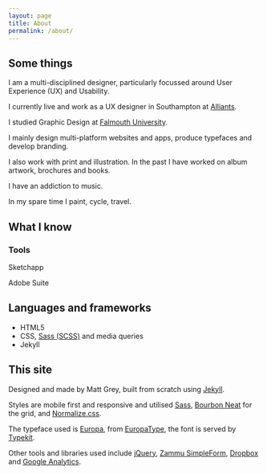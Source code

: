```yaml
---
layout: page
title: About
permalink: /about/
---
```


## Some things
I am a multi-disciplined designer, particularly focussed around User Experience (UX) and Usability.

I currently live and work as a UX designer in Southampton at [Alliants](http://alliants.com).

I studied Graphic Design at [Falmouth University](https://www.falmouth.ac.uk/graphicdesign).

I mainly design multi-platform websites and apps, produce typefaces and develop branding.

I also work with print and illustration. In the past I have worked on album artwork, brochures and books.

I have an addiction to music.

In my spare time I paint, cycle, travel.

## What I know

### Tools
Sketchapp

Adobe Suite

## Languages and frameworks
- HTML5
- CSS, [Sass (SCSS)](http://sass-lang.com/) and media queries
- Jekyll

## This site
Designed and made by Matt Grey, built from scratch using [Jekyll](https://jekyllrb.com/).

Styles are mobile first and responsive and utilised [Sass](http://sass-lang.com/), [Bourbon Neat](http://neat.bourbon.io/) for the grid, and [Normalize.css](http://github.com/necolas/normalize.css).

The typeface used is [Europa](http://www.europatype.com/articledetail/17), from [EuropaType](http://www.europatype.com/), the font is served by [Typekit](https://typekit.com/fonts).

Other tools and libraries used include [jQuery](https://jquery.com/), [Zammu SimpleForm](https://getsimpleform.com/), [Dropbox](http://dropbox.com) and [Google Analytics](http://google.com/analytics).
